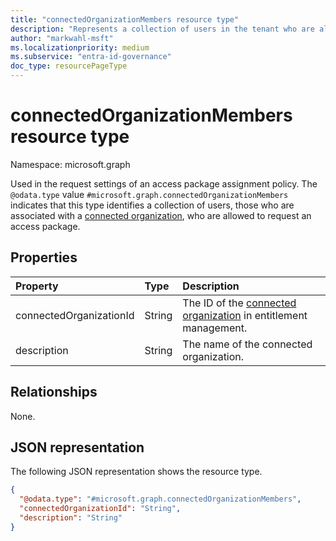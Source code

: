```yaml
---
title: "connectedOrganizationMembers resource type"
description: "Represents a collection of users in the tenant who are allowed as requestor, approver, or reviewer."
author: "markwahl-msft"
ms.localizationpriority: medium
ms.subservice: "entra-id-governance"
doc_type: resourcePageType
---
```

# connectedOrganizationMembers resource type

Namespace: microsoft.graph


Used in the request settings of an access package assignment policy. The `@odata.type` value `#microsoft.graph.connectedOrganizationMembers` indicates that this type identifies a collection of users, those who are associated with a [connected organization](connectedorganization.md), who are allowed to request an access package.

## Properties
|Property|Type|Description|
|:---|:---|:---|
|connectedOrganizationId|String|The ID of the [connected organization](connectedorganization.md) in entitlement management.|
|description|String|The name of the connected organization.|

## Relationships
None.
## JSON representation
The following JSON representation shows the resource type.
<!-- {
  "blockType": "resource",
  "@odata.type": "microsoft.graph.connectedOrganizationMembers",
  "baseType": "microsoft.graph.subjectSet"
}
-->
``` json
{
  "@odata.type": "#microsoft.graph.connectedOrganizationMembers",
  "connectedOrganizationId": "String",
  "description": "String"
}
```



